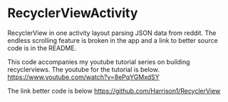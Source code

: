 # RecyclerViewActivity
RecyclerView in one activity layout parsing JSON data from reddit. The endless scrolling feature is broken in the app and a link to better source code is in the README.

This code accompanies my youtube tutorial series on building recyclerviews. The youtube for the tutorial is below.
https://www.youtube.com/watch?v=8ePqYGMxdSY

The link better code is below
https://github.com/Harrison1/RecyclerView
